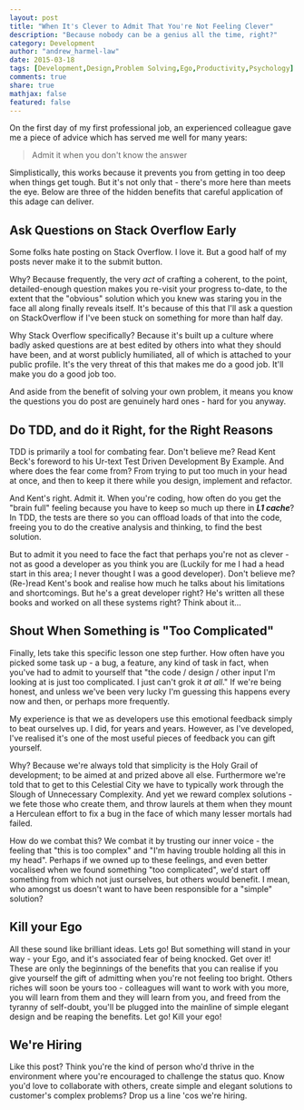 ```yaml
---
layout: post
title: "When It's Clever to Admit That You're Not Feeling Clever"
description: "Because nobody can be a genius all the time, right?"
category: Development
author: "andrew_harmel-law"
date: 2015-03-18
tags: [Development,Design,Problem Solving,Ego,Productivity,Psychology]
comments: true
share: true
mathjax: false
featured: false
---
```


On the first day of my first professional job, an experienced colleague gave me a piece of advice which has served me well for many years:

> Admit it when you don't know the answer

Simplistically, this works because it prevents you from getting in too deep when things get tough.  But it's not only that - there's more here than meets the eye. Below are three of the hidden benefits that careful application of this adage can deliver.

## Ask Questions on Stack Overflow Early
Some folks hate posting on Stack Overflow. I love it.  But a good half of my posts never make it to the submit button. 

Why? Because frequently, the very _act_ of crafting a coherent, to the point, detailed-enough question makes you re-visit your progress to-date, to the extent that the "obvious" solution which you knew was staring you in the face all along finally reveals itself.  It's because of this that I'll ask a question on StackOverflow if I've been stuck on something for more than half day.  

Why Stack Overflow specifically? Because it's built up a culture where badly asked questions are at best edited by others into what they should have been, and at worst publicly humiliated, all of which is attached to your public profile.  It's the very threat of this that makes me do a good job.  It'll make you do a good job too.

And aside from the benefit of solving your own problem, it means you know the questions you do post are genuinely hard ones - hard for you anyway.

## Do TDD, and do it Right, for the Right Reasons
TDD is primarily a tool for combating fear.  Don't believe me? Read Kent Beck's foreword to his Ur-text Test Driven Development By Example.  And where does the fear come from?  From trying to put too much in your head at once, and then to keep it there while you design, implement and refactor.

And Kent's right.  Admit it.  When you're coding, how often do you get the "brain full" feeling because you have to keep so much up there in ***L1 cache***?  In TDD, the tests are there so you can offload loads of that into the code, freeing you to do the creative analysis and thinking, to find the best solution.

But to admit it you need to face the fact that perhaps you're not as clever - not as good a developer as you think you are (Luckily for me I had a head start in this area; I never thought I was a good developer).  Don't believe me?  (Re-)read Kent's book and realise how much he talks about his limitations and shortcomings.  But he's a great developer right? He's written all these books and worked on all these systems right? Think about it...

## Shout When Something is "Too Complicated"
Finally, lets take this specific lesson one step further.  How often have you picked some task up - a bug, a feature, any kind of task in fact, when you've had to admit to yourself that "the code / design / other input I'm looking at is just too complicated. I just can't grok it _at all_."  If we're being honest, and unless we've been very lucky I'm guessing this happens every now and then, or perhaps more frequently.

My experience is that we as developers use this emotional feedback simply to beat ourselves up.  I did, for years and years.  However, as I've developed, I've realised it's one of the most useful pieces of feedback you can gift yourself.

Why? Because we're always told that simplicity is the Holy Grail of development; to be aimed at and prized above all else. Furthermore we're told that to get to this Celestial City we have to typically work through the Slough of Unnecessary Complexity.  And yet we reward complex solutions - we fete those who create them, and throw laurels at them when they mount a Herculean effort to fix a bug in the face of which many lesser mortals had failed.

How do we combat this? We combat it by trusting our inner voice - the feeling that "this is too complex" and "I'm having trouble holding all this in my head".  Perhaps if we owned up to these feelings, and even better vocalised when we found something "too complicated", we'd start off something from which not just ourselves, but others would benefit.  I mean, who amongst us doesn't want to have been responsible for a "simple" solution?  

## Kill your Ego
All these sound like brilliant ideas.  Lets go! But something will stand in your way - your Ego, and it's associated fear of being knocked.  Get over it!  These are only the beginnings of the benefits that you can realise if you give yourself the gift of admitting when you're not feeling too bright.  Others riches will soon be yours too - colleagues will want to work with you more, you will learn from them and they will learn from you, and freed from the tyranny of self-doubt, you'll be plugged into the mainline of simple elegant design and be reaping the benefits.  Let go! Kill your ego!

## We're Hiring
Like this post? Think you're the kind of person who'd thrive in the environment where you're encouraged to challenge the status quo. Know you'd love to collaborate with others, create simple and elegant solutions to customer's complex problems?  Drop us a line 'cos we're hiring.
